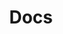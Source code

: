 ---
title: Docs
linktitle: Docs
description: Learn how to use Keptn.
cascade:
  type: docs
  version: latest
---